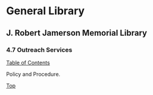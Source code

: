 [0]: ../README.md
[4.7]: outreach-services.md

# General Library
## J. Robert Jamerson Memorial Library
### 4.7 Outreach Services
[Table of Contents][0]

Policy and Procedure.

[Top][4.7]